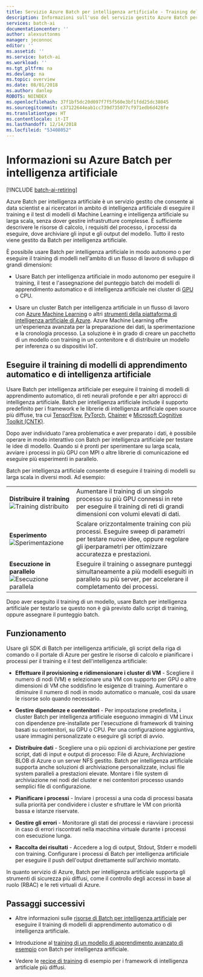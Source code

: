 ```yaml
---
title: Servizio Azure Batch per intelligenza artificiale - Training dell'intelligenza artificiale | Microsoft Docs
description: Informazioni sull'uso del servizio gestito Azure Batch per intelligenza artificiale per eseguire il training dell'intelligenza artificiale e di altri modelli di apprendimento automatico in cluster di GPU e CPU.
services: batch-ai
documentationcenter: ''
author: alexsuttonms
manager: jeconnoc
editor: ''
ms.assetid: ''
ms.service: batch-ai
ms.workload: ''
ms.tgt_pltfrm: na
ms.devlang: na
ms.topic: overview
ms.date: 08/01/2018
ms.author: danlep
ROBOTS: NOINDEX
ms.openlocfilehash: 37f1bf5dc20d097f7f5f560e3bf1fdd25dc38045
ms.sourcegitcommit: c37122644eab1cc739d735077cf971edb6d428fe
ms.translationtype: HT
ms.contentlocale: it-IT
ms.lasthandoff: 12/14/2018
ms.locfileid: "53408052"
---
```

# <a name="what-is-azure-batch-ai"></a>Informazioni su Azure Batch per intelligenza artificiale

[!INCLUDE [batch-ai-retiring](../../includes/batch-ai-retiring.md)]

Azure Batch per intelligenza artificiale è un servizio gestito che consente ai data scientist e ai ricercatori in ambito di intelligenza artificiale di eseguire il training e il test di modelli di Machine Learning e intelligenza artificiale su larga scala, senza dover gestire infrastrutture complesse. È sufficiente descrivere le risorse di calcolo, i requisiti del processo, i processi da eseguire, dove archiviare gli input e gli output del modello. Tutto il resto viene gestito da Batch per intelligenza artificiale.

È possibile usare Batch per intelligenza artificiale in modo autonomo o per eseguire il training di modelli nell'ambito di un flusso di lavoro di sviluppo di grandi dimensioni:

* Usare Batch per intelligenza artificiale in modo autonomo per eseguire il training, il test e l'assegnazione del punteggio batch dei modelli di apprendimento automatico e di intelligenza artificiale nei cluster di [GPU](../virtual-machines/linux/sizes-gpu.md) o CPU. 

* Usare un cluster Batch per intelligenza artificiale in un flusso di lavoro con [Azure Machine Learning](../machine-learning/service/overview-what-is-azure-ml.md) o altri [strumenti della piattaforma di intelligenza artificiale di Azure](https://azure.microsoft.com/overview/ai-platform/). Azure Machine Learning offre un'esperienza avanzata per la preparazione dei dati, la sperimentazione e la cronologia processo. La soluzione è in grado di creare un pacchetto di un modello con training in un contenitore e di distribuire un modello per inferenza o su dispositivi IoT.  

## <a name="train-machine-learning-and-ai-models"></a>Eseguire il training di modelli di apprendimento automatico e di intelligenza artificiale

Usare Batch per intelligenza artificiale per eseguire il training di modelli di apprendimento automatico, di reti neurali profonde e per altri approcci di intelligenza artificiale. Batch per intelligenza artificiale include il supporto predefinito per i framework e le librerie di intelligenza artificiale open source più diffuse, tra cui [TensorFlow](https://github.com/tensorflow/tensorflow), [PyTorch](https://github.com/pytorch/pytorch), [Chainer](https://github.com/chainer/chainer) e [Microsoft Cognitive Toolkit (CNTK)](https://github.com/Microsoft/CNTK).

Dopo aver individuato l'area problematica e aver preparato i dati, è possibile operare in modo interattivo con Batch per intelligenza artificiale per testare le idee di modello. Quando si è pronti per sperimentare su larga scala, avviare i processi in più GPU con MPI o altre librerie di comunicazione ed eseguire più esperimenti in parallelo.

Batch per intelligenza artificiale consente di eseguire il training di modelli su larga scala in diversi modi. Ad esempio:  

|  |  |
|---------|---------|
| **Distribuire il training**<br/>![Training distribuito](./media/overview/distributed-training.png)  | Aumentare il training di un singolo processo su più GPU connessi in rete per eseguire il training di reti di grandi dimensioni con volumi elevati di dati.|
| **Esperimento**<br/>![Sperimentazione](./media/overview/experimentation.png) | Scalare orizzontalmente training con più processi. Eseguire sweep di parametri per testare nuove idee, oppure regolare gli iperparametri per ottimizzare accuratezza e prestazioni. |
| **Esecuzione in parallelo**![Esecuzione parallela](./media/overview/parallel-execution.png) | Eseguire il training o assegnare punteggi simultaneamente a più modelli eseguiti in parallelo su più server, per accelerare il completamento dei processi.|

Dopo aver eseguito il training di un modello, usare Batch per intelligenza artificiale per testarlo se questo non è già previsto dallo script di training, oppure assegnare il punteggio batch.

## <a name="how-it-works"></a>Funzionamento

Usare gli SDK di Batch per intelligenza artificiale, gli script della riga di comando o il portale di Azure per gestire le risorse di calcolo e pianificare i processi per il training e il test dell'intelligenza artificiale: 

* **Effettuare il provisioning e ridimensionare i cluster di VM** - Scegliere il numero di nodi (VM) e selezionare una VM con supporto per GPU o altre dimensioni di VM che soddisfino le esigenze di training. Aumentare o diminuire il numero di nodi in modo automatico o manuale, così da usare le risorse solo quando necessario. 

* **Gestire dipendenze e contenitori** - Per impostazione predefinita, i cluster Batch per intelligenza artificiale eseguono immagini di VM Linux con dipendenze pre-installate per l'esecuzione di framework di training basati su contenitori, su GPU o CPU. Per una configurazione aggiuntiva, usare immagini personalizzate o eseguire gli script di avvio.

* **Distribuire dati** - Scegliere una o più opzioni di archiviazione per gestire script, dati di input e output di processo: File di Azure, Archiviazione BLOB di Azure o un server NFS gestito. Batch per intelligenza artificiale supporta anche soluzioni di archiviazione personalizzate, inclusi file system paralleli a prestazioni elevate. Montare i file system di archiviazione nei nodi del cluster e nei contenitori processo usando semplici file di configurazione.

* **Pianificare i processi**  - Inviare i processi a una coda di processi basata sulla priorità per condividere i cluster e sfruttare le VM con priorità bassa e istanze riservate.

* **Gestire gli errori** - Monitorare gli stati dei processi e riavviare i processi in caso di errori riscontrati nella macchina virtuale durante i processi con esecuzione lunga.

* **Raccolta dei risultati** - Accedere a log di output, Stdout, Stderr e modelli con training. Configurare i processi di Batch per intelligenza artificiale per eseguire il push dell'output direttamente sull'archivio montato.

In quanto servizio di Azure, Batch per intelligenza artificiale supporta gli strumenti di sicurezza più diffusi, come il controllo degli accessi in base al ruolo (RBAC) e le reti virtuali di Azure.  

## <a name="next-steps"></a>Passaggi successivi

* Altre informazioni sulle [risorse di Batch per intelligenza artificiale](resource-concepts.md) per eseguire il training di modelli di apprendimento automatico o di intelligenza artificiale.

* Introduzione al [training di un modello di apprendimento avanzato di esempio](quickstart-tensorflow-training-cli.md) con Batch per intelligenza artificiale.

* Vedere le [recipe di training](https://github.com/Azure/BatchAI/blob/master/recipes) di esempio per i framework di intelligenza artificiale più diffusi.

